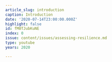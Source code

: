 ```yaml
---
article_slug: introduction
caption: Introduction
date: '2020-07-14T23:00:00.000Z'
highlight: false
id: fM0TJubKuNE
index: 0
issue: content/issues/assessing-resilience.md
type: youtube
years: 2020

---
```

